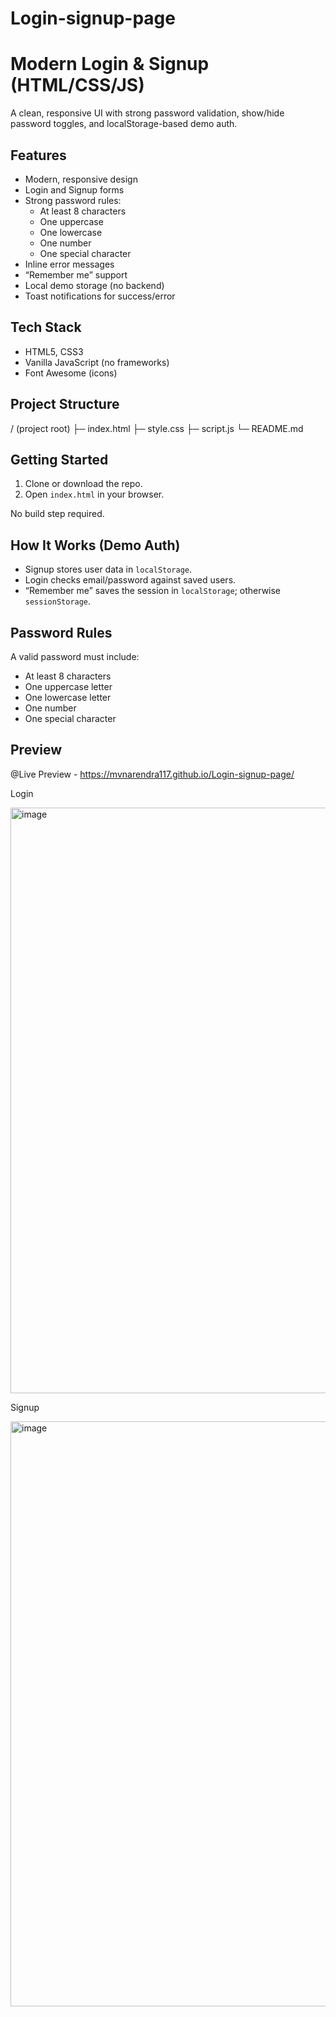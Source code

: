 # Login-signup-page

# Modern Login & Signup (HTML/CSS/JS)

A clean, responsive UI with strong password validation, show/hide password toggles, and localStorage-based demo auth.

## Features
- Modern, responsive design
- Login and Signup forms
- Strong password rules:
  - At least 8 characters
  - One uppercase
  - One lowercase
  - One number
  - One special character
- Inline error messages
- “Remember me” support
- Local demo storage (no backend)
- Toast notifications for success/error

## Tech Stack
- HTML5, CSS3
- Vanilla JavaScript (no frameworks)
- Font Awesome (icons)

## Project Structure
/ (project root)
├─ index.html
├─ style.css
├─ script.js
└─ README.md


## Getting Started
1. Clone or download the repo.
2. Open `index.html` in your browser.

No build step required.

## How It Works (Demo Auth)
- Signup stores user data in `localStorage`.
- Login checks email/password against saved users.
- “Remember me” saves the session in `localStorage`; otherwise `sessionStorage`.

## Password Rules
A valid password must include:
- At least 8 characters
- One uppercase letter
- One lowercase letter
- One number
- One special character

## Preview

@Live Preview - https://mvnarendra117.github.io/Login-signup-page/

Login 

<img width="1918" height="937" alt="image" src="https://github.com/user-attachments/assets/91cbf049-6487-4ab8-a184-581662f5c433" />

Signup

<img width="1918" height="936" alt="image" src="https://github.com/user-attachments/assets/88e980cd-a495-4335-9e04-7154c5972436" />






